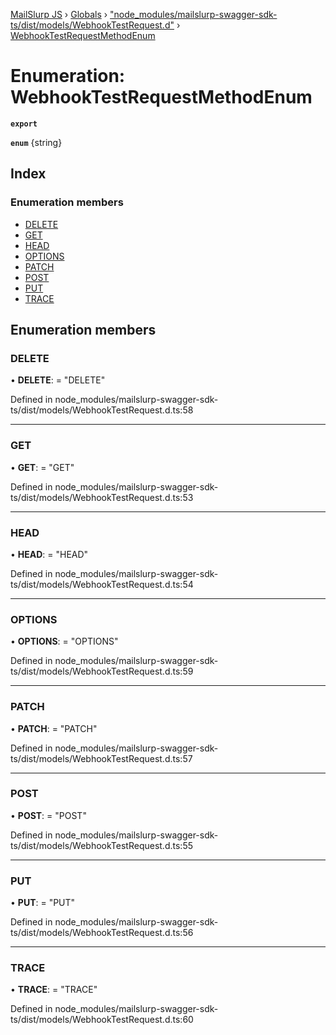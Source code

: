 [MailSlurp JS](../README.md) › [Globals](../globals.md) › ["node_modules/mailslurp-swagger-sdk-ts/dist/models/WebhookTestRequest.d"](../modules/_node_modules_mailslurp_swagger_sdk_ts_dist_models_webhooktestrequest_d_.md) › [WebhookTestRequestMethodEnum](_node_modules_mailslurp_swagger_sdk_ts_dist_models_webhooktestrequest_d_.webhooktestrequestmethodenum.md)

# Enumeration: WebhookTestRequestMethodEnum

**`export`** 

**`enum`** {string}

## Index

### Enumeration members

* [DELETE](_node_modules_mailslurp_swagger_sdk_ts_dist_models_webhooktestrequest_d_.webhooktestrequestmethodenum.md#delete)
* [GET](_node_modules_mailslurp_swagger_sdk_ts_dist_models_webhooktestrequest_d_.webhooktestrequestmethodenum.md#get)
* [HEAD](_node_modules_mailslurp_swagger_sdk_ts_dist_models_webhooktestrequest_d_.webhooktestrequestmethodenum.md#head)
* [OPTIONS](_node_modules_mailslurp_swagger_sdk_ts_dist_models_webhooktestrequest_d_.webhooktestrequestmethodenum.md#options)
* [PATCH](_node_modules_mailslurp_swagger_sdk_ts_dist_models_webhooktestrequest_d_.webhooktestrequestmethodenum.md#patch)
* [POST](_node_modules_mailslurp_swagger_sdk_ts_dist_models_webhooktestrequest_d_.webhooktestrequestmethodenum.md#post)
* [PUT](_node_modules_mailslurp_swagger_sdk_ts_dist_models_webhooktestrequest_d_.webhooktestrequestmethodenum.md#put)
* [TRACE](_node_modules_mailslurp_swagger_sdk_ts_dist_models_webhooktestrequest_d_.webhooktestrequestmethodenum.md#trace)

## Enumeration members

###  DELETE

• **DELETE**: = "DELETE"

Defined in node_modules/mailslurp-swagger-sdk-ts/dist/models/WebhookTestRequest.d.ts:58

___

###  GET

• **GET**: = "GET"

Defined in node_modules/mailslurp-swagger-sdk-ts/dist/models/WebhookTestRequest.d.ts:53

___

###  HEAD

• **HEAD**: = "HEAD"

Defined in node_modules/mailslurp-swagger-sdk-ts/dist/models/WebhookTestRequest.d.ts:54

___

###  OPTIONS

• **OPTIONS**: = "OPTIONS"

Defined in node_modules/mailslurp-swagger-sdk-ts/dist/models/WebhookTestRequest.d.ts:59

___

###  PATCH

• **PATCH**: = "PATCH"

Defined in node_modules/mailslurp-swagger-sdk-ts/dist/models/WebhookTestRequest.d.ts:57

___

###  POST

• **POST**: = "POST"

Defined in node_modules/mailslurp-swagger-sdk-ts/dist/models/WebhookTestRequest.d.ts:55

___

###  PUT

• **PUT**: = "PUT"

Defined in node_modules/mailslurp-swagger-sdk-ts/dist/models/WebhookTestRequest.d.ts:56

___

###  TRACE

• **TRACE**: = "TRACE"

Defined in node_modules/mailslurp-swagger-sdk-ts/dist/models/WebhookTestRequest.d.ts:60
